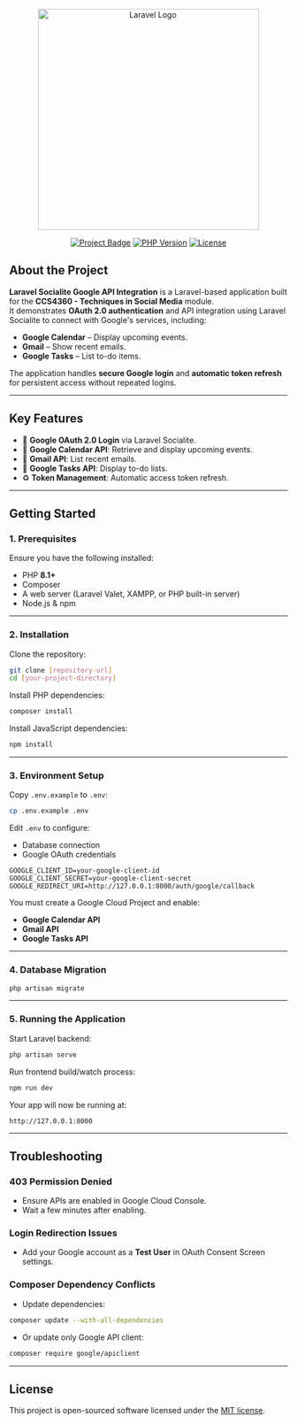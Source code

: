 <p align="center">
  <a href="https://laravel.com" target="_blank">
    <img src="https://raw.githubusercontent.com/laravel/art/master/logo-lockup/5%20SVG/2%20CMYK/1%20Full%20Color/laravel-logolockup-cmyk-red.svg" width="400" alt="Laravel Logo">
  </a>
</p>

<p align="center">
  <a href="#"><img src="https://img.shields.io/badge/Laravel%20Socialite-Google%20API%20Integration-brightgreen" alt="Project Badge"></a>
  <a href="#"><img src="https://img.shields.io/badge/PHP-%3E=8.1-blue" alt="PHP Version"></a>
  <a href="#"><img src="https://img.shields.io/github/license/your-username/your-repo" alt="License"></a>
</p>

## About the Project

**Laravel Socialite Google API Integration** is a Laravel-based application built for the **CCS4360 - Techniques in Social Media** module.  
It demonstrates **OAuth 2.0 authentication** and API integration using Laravel Socialite to connect with Google's services, including:

- **Google Calendar** – Display upcoming events.
- **Gmail** – Show recent emails.
- **Google Tasks** – List to-do items.

The application handles **secure Google login** and **automatic token refresh** for persistent access without repeated logins.

---

## Key Features

- 🔐 **Google OAuth 2.0 Login** via Laravel Socialite.
- 📅 **Google Calendar API**: Retrieve and display upcoming events.
- 📧 **Gmail API**: List recent emails.
- 📝 **Google Tasks API**: Display to-do lists.
- ♻ **Token Management**: Automatic access token refresh.

---

## Getting Started

### 1. Prerequisites
Ensure you have the following installed:
- PHP **8.1+**
- Composer
- A web server (Laravel Valet, XAMPP, or PHP built-in server)
- Node.js & npm

---

### 2. Installation

Clone the repository:

```bash
git clone [repository-url]
cd [your-project-directory]
````

Install PHP dependencies:

```bash
composer install
```

Install JavaScript dependencies:

```bash
npm install
```

---

### 3. Environment Setup

Copy `.env.example` to `.env`:

```bash
cp .env.example .env
```

Edit `.env` to configure:

* Database connection
* Google OAuth credentials

```env
GOOGLE_CLIENT_ID=your-google-client-id
GOOGLE_CLIENT_SECRET=your-google-client-secret
GOOGLE_REDIRECT_URI=http://127.0.0.1:8000/auth/google/callback
```

You must create a Google Cloud Project and enable:

* **Google Calendar API**
* **Gmail API**
* **Google Tasks API**

---

### 4. Database Migration

```bash
php artisan migrate
```

---

### 5. Running the Application

Start Laravel backend:

```bash
php artisan serve
```

Run frontend build/watch process:

```bash
npm run dev
```

Your app will now be running at:

```
http://127.0.0.1:8000
```

---

## Troubleshooting

### 403 Permission Denied

* Ensure APIs are enabled in Google Cloud Console.
* Wait a few minutes after enabling.

### Login Redirection Issues

* Add your Google account as a **Test User** in OAuth Consent Screen settings.

### Composer Dependency Conflicts

* Update dependencies:

```bash
composer update --with-all-dependencies
```

* Or update only Google API client:

```bash
composer require google/apiclient
```

---

## License

This project is open-sourced software licensed under the [MIT license](https://opensource.org/licenses/MIT).

```
